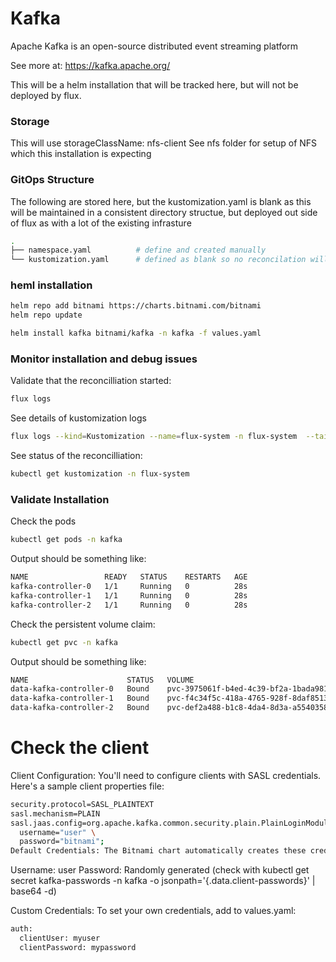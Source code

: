 # Kafka
Apache Kafka is an open-source distributed event streaming platform

See more at:  https://kafka.apache.org/

This will be a helm installation that will be tracked here, but will not be deployed by flux.  


### Storage
This will use storageClassName: nfs-client
See nfs folder for setup of NFS which this installation is expecting




### GitOps Structure
The following are stored here, but the kustomization.yaml is blank as this will be maintained in a consistent directory structue, but 
deployed out side of flux as with a lot of the existing infrasture

```bash
.
├── namespace.yaml          # define and created manually
└── kustomization.yaml      # defined as blank so no reconcilation will happen
```

### heml installation

```bash
helm repo add bitnami https://charts.bitnami.com/bitnami
helm repo update

helm install kafka bitnami/kafka -n kafka -f values.yaml
```

### Monitor installation and debug issues
Validate that the reconcilliation started:
```bash
flux logs
```

See details of kustomization logs
```bash
flux logs --kind=Kustomization --name=flux-system -n flux-system  --tail=10
```

See status of the reconcilliation:
```bash
kubectl get kustomization -n flux-system
```


### Validate Installation
Check the pods
```bash
kubectl get pods -n kafka
```

Output should be something like:
```bash
NAME                 READY   STATUS    RESTARTS   AGE
kafka-controller-0   1/1     Running   0          28s
kafka-controller-1   1/1     Running   0          28s
kafka-controller-2   1/1     Running   0          28s
```

Check the persistent volume claim:

```bash
kubectl get pvc -n kafka
```

Output should be something like:
```bash
NAME                      STATUS   VOLUME                                     CAPACITY   ACCESS MODES   STORAGECLASS   AGE
data-kafka-controller-0   Bound    pvc-3975061f-b4ed-4c39-bf2a-1bada9811c12   8Gi        RWO            nfs-client     112s
data-kafka-controller-1   Bound    pvc-f4c34f5c-418a-4765-928f-8daf851349a4   8Gi        RWO            nfs-client     112s
data-kafka-controller-2   Bound    pvc-def2a488-b1c8-4da4-8d3a-a5540358579d   8Gi        RWO            nfs-client     112s
```


# Check the client

Client Configuration: You'll need to configure clients with SASL credentials. Here's a sample client properties file:

```bash
security.protocol=SASL_PLAINTEXT
sasl.mechanism=PLAIN
sasl.jaas.config=org.apache.kafka.common.security.plain.PlainLoginModule required \
  username="user" \
  password="bitnami";
Default Credentials: The Bitnami chart automatically creates these credentials:
```


Username: user
Password: Randomly generated (check with kubectl get secret kafka-passwords -n kafka -o jsonpath='{.data.client-passwords}' | base64 -d)

Custom Credentials: To set your own credentials, add to values.yaml:

```bash
auth:
  clientUser: myuser
  clientPassword: mypassword
```